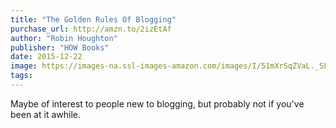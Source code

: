 ```yaml
---
title: "The Golden Rules Of Blogging"
purchase_url: http://amzn.to/2izEtAf
author: "Robin Houghton"
publisher: "HOW Books"
date: 2015-12-22
image: https://images-na.ssl-images-amazon.com/images/I/51mXrSqZVaL._SL75_.jpg
tags:
---
```


Maybe of interest to people new to blogging, but probably not if you've been at it awhile.
